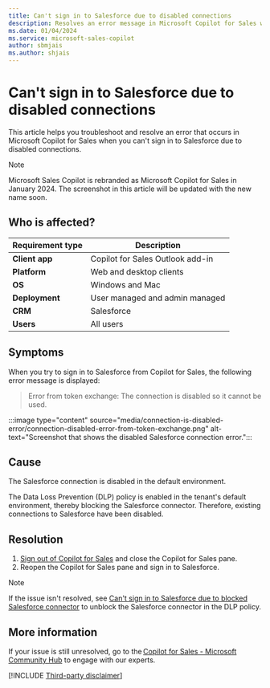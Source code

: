```yaml
---
title: Can't sign in to Salesforce due to disabled connections
description: Resolves an error message in Microsoft Copilot for Sales when you can't sign in to Salesforce due to disabled connections.
ms.date: 01/04/2024
ms.service: microsoft-sales-copilot
author: sbmjais
ms.author: shjais
---
```

# Can't sign in to Salesforce due to disabled connections

This article helps you troubleshoot and resolve an error that occurs in Microsoft Copilot for Sales when you can't sign in to Salesforce due to disabled connections.

> [!NOTE]
> Microsoft Sales Copilot is rebranded as Microsoft Copilot for Sales in January 2024. The screenshot in this article will be updated with the new name soon.

## Who is affected?

| Requirement type |Description  |
|---------|---------|
|**Client app**     |  Copilot for Sales Outlook add-in        |
|**Platform**     | Web and desktop clients         |
|**OS**     | Windows and Mac         |
|**Deployment**     | User managed and admin managed       |
|**CRM**     | Salesforce        |
|**Users**     | All users  |

## Symptoms

When you try to sign in to Salesforce from Copilot for Sales, the following error message is displayed:

> Error from token exchange: The connection is disabled so it cannot be used.

:::image type="content" source="media/connection-is-disabled-error/connection-disabled-error-from-token-exchange.png" alt-text="Screenshot that shows the disabled Salesforce connection error.":::

## Cause

The Salesforce connection is disabled in the default environment.

The Data Loss Prevention (DLP) policy is enabled in the tenant's default environment, thereby blocking the Salesforce connector. Therefore, existing connections to Salesforce have been disabled.

## Resolution

1. [Sign out of Copilot for Sales](/microsoft-sales-copilot/sign-out-sales-copilot) and close the Copilot for Sales pane.
1. Reopen the Copilot for Sales pane and sign in to Salesforce.

> [!NOTE]
> If the issue isn't resolved, see [Can't sign in to Salesforce due to blocked Salesforce connector](sign-in-issue-with-blocked-connector.md) to unblock the Salesforce connector in the DLP policy.

## More information

If your issue is still unresolved, go to the [Copilot for Sales - Microsoft Community Hub](https://techcommunity.microsoft.com/t5/viva-sales/bd-p/VivaSales) to engage with our experts.

[!INCLUDE [Third-party disclaimer](../../includes/third-party-disclaimer.md)]
